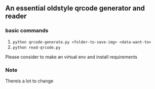 ## An essential oldstyle qrcode generator and reader

### basic commands
1. `python qrcode-generate.py <folder-to-save-img> <data-want-to>`
2. `python read-qrcode.py`


Please consider to make an virtual env and install requirements

### Note
Thereis a lot to change